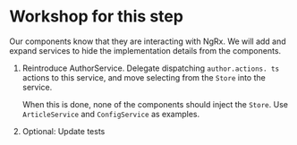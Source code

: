 # Workshop for this step

Our components know that they are interacting with NgRx. We will 
add and expand services to hide the implementation details from 
the components.

1. Reintroduce AuthorService. Delegate dispatching `author.actions.
   ts` actions to this service, and move selecting from the 
   `Store` into the service.

   When this is done, none of the components should inject the 
   `Store`. Use `ArticleService` and `ConfigService` as examples.
2. Optional: Update tests
